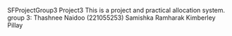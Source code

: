 SFProjectGroup3
Project3 This is a project and practical allocation system. group 3: Thashnee Naidoo (221055253) Samishka Ramharak Kimberley Pillay
